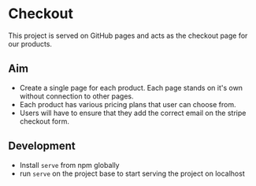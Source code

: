 # Checkout

This project is served on GitHub pages and acts as the checkout page for our products.


## Aim
- Create a single page for each product. Each page stands on it's own without connection to other pages.
- Each product has various pricing plans that user can choose from.
- Users will have to ensure that they add the correct email on the stripe checkout form.

## Development
- Install `serve` from npm globally
- run `serve` on the project base to start serving the project on localhost